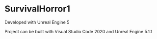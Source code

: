 # SurvivalHorror1

Developed with Unreal Engine 5

Project can be built with Visual Studio Code 2020 and Unreal Engine 5.1.1

